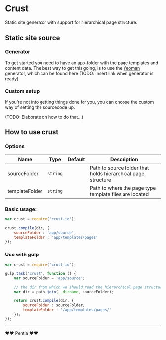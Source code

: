 # Crust

Static site generator with support for hierarchical page structure.

## Static site source

### Generator

To get started you need to have an app-folder with the page templates and content data. The best way to get this going, is to use the [Yeoman](http://yeoman.io) generator, which can be found here (TODO: insert link when generator is ready)

### Custom setup

If you're not into getting things done for you, you can choose the custom way of setting the sourcecode up.

(TODO: Elaborate on how to do that...)

## How to use crust

### Options

| Name             | Type          | Default | Description   |
| ---------------- | ------------- | ------------- |------------- |
| sourceFolder     | `string`      | | Path to source folder that holds hierarchical page structure |
| templateFolder   | `string`      | | Path to where the page type template files are located |

### Basic usage:

```js
var crust = require('crust-io');

crust.compile(dir, { 
    sourceFolder : 'app/source',
    templateFolder : 'app/templates/pages'
});
```

### Use with gulp

```js
var crust = require('crust-io');

gulp.task('crust', function () {
	var sourceFolder = 'app/source';

	// the dir from which we should read the hierarchical page structure
 	var dir = path.join(__dirname, sourceFolder);

	return crust.compile(dir, { 
		sourceFolder : sourceFolder,
		templateFolder : '/app/templates/pages/'
	});
});
```

---
❤♥ Pentia ♥❤